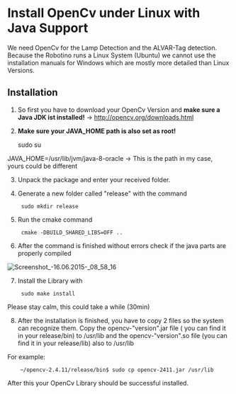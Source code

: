 # Install OpenCv under Linux with Java Support

We need OpenCv for the Lamp Detection and the ALVAR-Tag detection. Because the Robotino runs a Linux System (Ubuntu) we cannot use the installation manuals for Windows which are mostly more detailed than Linux Versions.

## Installation

1) So first you have to download your OpenCv Version and **make sure a Java JDK ist installed!**
-> http://opencv.org/downloads.html

2) **Make sure your JAVA_HOME path is also set as root!**
		

	sudo su 

JAVA_HOME=/usr/lib/jvm/java-8-oracle 
	-> This is the path in my case, yours could be different


3) Unpack the package and enter your received folder.

4) Generate a new folder called "release" with the command

		sudo mkdir release
5) Run the cmake command

		cmake -DBUILD_SHARED_LIBS=OFF ..
6) After the command is finished without errors check if the java parts are properly compiled

![Screenshot_-_16.06.2015_-_08_58_16](https://gitlab.com/solidus/hefei/uploads/0211be0f91a8adda38a101ed34bb9811/Screenshot_-_16.06.2015_-_08_58_16.png)

7) Install the Library with 

		sudo make install
Please stay calm, this could take a while (30min)

8) After the installation is finished, you have to copy 2 files so the system can recognize them.
Copy the opencv-"version".jar file ( you can find it in your release/bin) to /usr/lib
and the opencv-"version".so file (you can find it in your release/lib) also to /usr/lib

For example:
		
		~/opencv-2.4.11/release/bin$ sudo cp opencv-2411.jar /usr/lib
		
After this your OpenCv Library should be successful installed.


